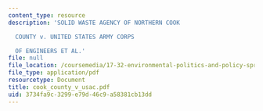 ```yaml
---
content_type: resource
description: 'SOLID WASTE AGENCY OF NORTHERN COOK

  COUNTY v. UNITED STATES ARMY CORPS

  OF ENGINEERS ET AL.'
file: null
file_location: /coursemedia/17-32-environmental-politics-and-policy-spring-2003/3734fa9c3299e79d46c9a58381cb13dd_cook_county_v_usac.pdf
file_type: application/pdf
resourcetype: Document
title: cook_county_v_usac.pdf
uid: 3734fa9c-3299-e79d-46c9-a58381cb13dd
---
```

